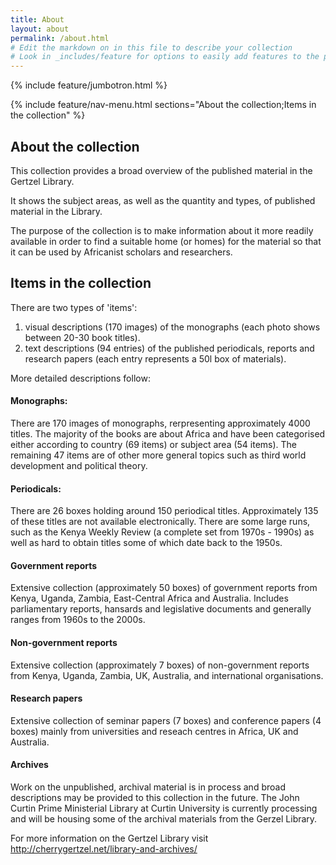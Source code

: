 ```yaml
---
title: About
layout: about
permalink: /about.html
# Edit the markdown on in this file to describe your collection
# Look in _includes/feature for options to easily add features to the page
---
```


{% include feature/jumbotron.html %}

{% include feature/nav-menu.html sections="About the collection;Items in the collection" %}

## About the collection 

This collection provides a broad overview of the published material in the Gertzel Library. 

It shows the subject areas, as well as the quantity and types, of published material in the Library. 

The purpose of the collection is to make information about it more readily available in order to find a suitable home (or homes) for the material so that it can be used by Africanist scholars and researchers. 

## Items in the collection 

There are two types of 'items': 
1. visual descriptions (170 images) of the monographs (each photo shows between 20-30 book titles). 
2. text descriptions (94 entries) of the published periodicals, reports and research papers (each entry represents a 50l box of materials). 

More detailed descriptions follow:
 
#### Monographs: 
There are 170 images of monographs, rerpresenting approximately 4000 titles.  The majority of the books are about Africa and have been categorised either according to country (69 items) or subject area (54 items).  The remaining 47 items are of other more general topics such as third world development and political theory.

#### Periodicals: 
There are 26 boxes holding around 150 periodical titles.  Approximately 135 of these titles are not available electronically. There are some large runs, such as the Kenya Weekly Review (a complete set from 1970s - 1990s) as well as hard to obtain titles some of which date back to the 1950s. 
 
#### Government reports  

Extensive collection (approximately 50 boxes) of government reports from Kenya, Uganda, Zambia, East-Central Africa and Australia. Includes parliamentary reports, hansards and legislative documents and generally ranges from 1960s to the 2000s.

#### Non-government reports  

Extensive collection (approximately 7 boxes) of non-government reports from Kenya, Uganda, Zambia, UK, Australia, and international organisations.

#### Research papers 

Extensive collection of seminar papers (7 boxes) and conference papers (4 boxes) mainly from universities and reseach centres in Africa, UK and Australia. 

#### Archives 
Work on the unpublished, archival material is in process and broad descriptions may be provided to this collection in the future. The John Curtin Prime Ministerial Library at Curtin University is currently processing and will be housing some of the archival materials from the Gerzel Library. 

For more information on the Gertzel Library visit <http://cherrygertzel.net/library-and-archives/>
